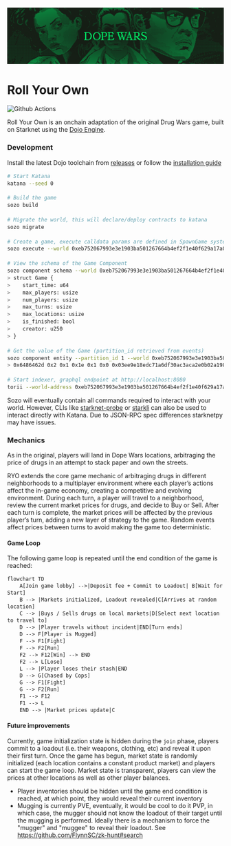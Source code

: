![Roll Your Own Banner](.github/banner-wide.png)

# Roll Your Own

![Github Actions][gha-badge]

[gha-badge]: https://img.shields.io/github/actions/workflow/status/cartridge-gg/rollyourown/test.yml?branch=main

Roll Your Own is an onchain adaptation of the original Drug Wars game, built on Starknet using the [Dojo Engine](https://github.com/dojoengine/dojo).

### Development

Install the latest Dojo toolchain from [releases](https://github.com/dojoengine/dojo/releases) or follow the [installation guide](https://book.dojoengine.org/getting-started/installation.html)

```bash
# Start Katana
katana --seed 0

# Build the game
sozo build

# Migrate the world, this will declare/deploy contracts to katana
sozo migrate

# Create a game, execute calldata params are defined in SpawnGame system
sozo execute --world 0xeb752067993e3e1903ba501267664b4ef2f1e40f629a17a0180367e4f68428 SpawnGame --calldata 1686521389,2,30,1

# View the schema of the Game Component
sozo component schema --world 0xeb752067993e3e1903ba501267664b4ef2f1e40f629a17a0180367e4f68428 Game
> struct Game {
>    start_time: u64
>    max_players: usize
>    num_players: usize
>    max_turns: usize
>    max_locations: usize
>    is_finished: bool
>    creator: u250
> }

# Get the value of the Game (partition_id retrieved from events)
sozo component entity --partition_id 1 --world 0xeb752067993e3e1903ba501267664b4ef2f1e40f629a17a0180367e4f68428 Game
> 0x6486462d 0x2 0x1 0x1e 0x1 0x0 0x03ee9e18edc71a6df30ac3aca2e0b02a198fbce19b7480a63a0d71cbd76652e0

# Start indexer, graphql endpoint at http://localhost:8080
torii --world-address 0xeb752067993e3e1903ba501267664b4ef2f1e40f629a17a0180367e4f68428 --manifest path_to_target/manifest.json

```

Sozo will eventually contain all commands required to interact with your world. However, CLIs like [starknet-probe](https://github.com/kariy/starknet-probe) or [starkli](https://github.com/xJonathanLEI/starkli) can also be used to interact directly with Katana. Due to JSON-RPC spec differences starknetpy may have issues.

### Mechanics

As in the original, players will land in Dope Wars locations, arbitraging the price of drugs in an attempt to stack paper and own the streets.

RYO extends the core game mechanic of arbitraging drugs in different neighborhoods to a multiplayer environment where each player’s actions affect the in-game economy, creating a competitive and evolving environment. During each turn, a player will travel to a neighborhood, review the current market prices for drugs, and decide to Buy or Sell. After each turn is complete, the market prices will be affected by the previous player’s turn, adding a new layer of strategy to the game. Random events affect prices between turns to avoid making the game too deterministic.

#### Game Loop

The following game loop is repeated until the end condition of the game is reached:

```mermaid
flowchart TD
    A[Join game lobby] -->|Deposit fee + Commit to Loadout| B[Wait for Start]
    B --> |Markets initialized, Loadout revealed|C[Arrives at random location]
    C --> |Buys / Sells drugs on local markets|D[Select next location to travel to]
    D --> |Player travels without incident|END[Turn ends]
    D --> F[Player is Mugged]
    F --> F1[Fight]
    F --> F2[Run]
    F2 --> F12[Win] --> END
    F2 --> L[Lose]
    L --> |Player loses their stash|END
    D --> G[Chased by Cops]
    G --> F1[Fight]
    G --> F2[Run]
    F1 --> F12
    F1 --> L
    END --> |Market prices update|C
```

#### Future improvements

Currently, game initialization state is hidden during the `join` phase, players commit to a loadout (i.e. their weapons, clothing, etc) and reveal it upon their first turn. Once the game has begun, market state is randomly initialized (each location contains a constant product market) and players can start the game loop. Market state is transparent, players can view the prices at other locations as well as other player balances.

- Player inventories should be hidden until the game end condition is reached, at which point, they would reveal their current inventory
- Mugging is currently PVE, eventually, it would be cool to do it PVP, in which case, the mugger should not know the loadout of their target until the mugging is performed. Ideally there is a mechanism to force the "mugger" and "muggee" to reveal their loadout. See https://github.com/FlynnSC/zk-hunt#search
